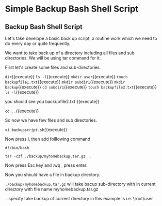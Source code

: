 # Simple Backup Bash Shell Script

## Backup Bash Shell Script

Let's take develope a basic back up script, a routine work which we need to do every day or quite frequently.

We want to take back up of a directory including all files and sub directories. We will be using tar command for it.

First let's create some files and sub-directories.


`dir`{{execute}}
`ls -l`{{execute}}
`mkdir user`{{execute}}
`touch backupfile1.txt`{{execute}}
`mkdir subdir1`{{execute}}
`mkdir backup`{{execute}}
`cd subdir1`{{execute}}
`touch backupfile2.txt`{{execute}}
`ls -l`{{execute}}

you should see you backupfile2.txt`{{execute}}

`cd ..`{{execute}}


So now we have few files and sub directories.

`vi backupscript.sh`{{execute}}

Now press i, then add folllowing command 

`#!/bin/bash`

`tar -czf ./backup/myhomebackup.tar.gz  .`

Now press Esc key and :wq , press enter.

Now you should have a file in backup directory.

`./backup/myhomebackup.tar.gz` will take bacup sub-directory with in current directory with file name myhomebackup.tar.gz 

`.` specify take backup of current directory in this example is i.e. \root\user 




